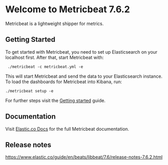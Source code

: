 # Welcome to Metricbeat 7.6.2

Metricbeat is a lightweight shipper for metrics.

## Getting Started

To get started with Metricbeat, you need to set up Elasticsearch on
your localhost first. After that, start Metricbeat with:

     ./metricbeat -c metricbeat.yml -e

This will start Metricbeat and send the data to your Elasticsearch
instance. To load the dashboards for Metricbeat into Kibana, run:

    ./metricbeat setup -e

For further steps visit the
[Getting started](https://www.elastic.co/guide/en/beats/metricbeat/7.6/metricbeat-getting-started.html) guide.

## Documentation

Visit [Elastic.co Docs](https://www.elastic.co/guide/en/beats/metricbeat/7.6/index.html)
for the full Metricbeat documentation.

## Release notes

https://www.elastic.co/guide/en/beats/libbeat/7.6/release-notes-7.6.2.html
